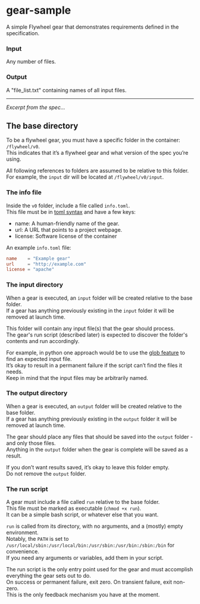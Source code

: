 # gear-sample

A simple Flywheel gear that demonstrates requirements defined in the specification.

### Input
Any number of files.

### Output
A "file_list.txt" containing names of all input files.


---
_Excerpt from the spec..._

## The base directory

To be a flywheel gear, you must have a specific folder in the container: `/flywheel/v0`.<br>
This indicates that it’s a flywheel gear and what version of the spec you’re using.

All following references to folders are assumed to be relative to this folder.<br>
For example, the `input` dir will be located at `/flywheel/v0/input`.

### The info file

Inside the `v0` folder, include a file called `info.toml`.<br>
This file must be in [toml syntax](https://github.com/toml-lang/toml#example) and have a few keys:

* name: A human-friendly name of the gear.
* url: A URL that points to a project webpage.
* license: Software license of the container

An example `info.toml` file:

```toml
name    = "Example gear"
url     = "http://example.com"
license = "apache"
```

### The input directory

When a gear is executed, an `input` folder will be created relative to the base folder.<br>
If a gear has anything previously existing in the `input` folder it will be removed at launch time.

This folder will contain any input file(s) that the gear should process.<br>
The gear's run script (described later) is expected to discover the folder's contents and run accordingly.

For example, in python one approach would be to use the [glob feature](https://docs.python.org/2/library/glob.html) to find an expected input file.<br>
It’s okay to result in a permanent failure if the script can’t find the files it needs.<br>
Keep in mind that the input files may be arbitrarily named.

### The output directory

When a gear is executed, an `output` folder will be created relative to the base folder.<br>
If a gear has anything previously existing in the `output` folder it will be removed at launch time.

The gear should place any files that should be saved into the `output` folder - and only those files.<br>
Anything in the `output` folder when the gear is complete will be saved as a result.

If you don’t want results saved, it’s okay to leave this folder empty.<br>
Do not remove the `output` folder.

### The run script

A gear must include a file called `run` relative to the base folder.<br>
This file must be marked as executable (`chmod +x run`).<br>
It can be a simple bash script, or whatever else that you want.

`run` is called from its directory, with no arguments, and a (mostly) empty environment.<br>
Notably, the `PATH` is set to `/usr/local/sbin:/usr/local/bin:/usr/sbin:/usr/bin:/sbin:/bin` for convenience.<br>
If you need any arguments or variables, add them in your script.

The run script is the only entry point used for the gear and must accomplish everything the gear sets out to do.<br>
On success or permanent failure, exit zero. On transient failure, exit non-zero.<br>
This is the only feedback mechanism you have at the moment.
